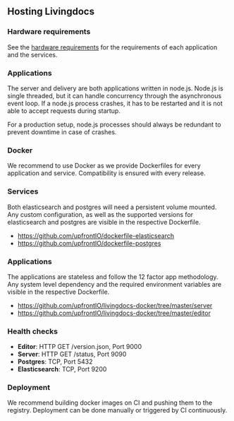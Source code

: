 ## Hosting Livingdocs

### Hardware requirements
See the [hardware requirements](./hardware-requirements.md) for the requirements of each application and the services.

### Applications
The server and delivery are both applications written in node.js. Node.js is single threaded, but it can handle concurrency through the asynchronous event loop. If a node.js process crashes, it has to be restarted and it is not able to accept requests during startup. 

For a production setup, node.js processes should always be redundant to prevent downtime in case of crashes.

### Docker
We recommend to use Docker as we provide Dockerfiles for every application and service. Compatibility is ensured with every release.

### Services
Both elasticsearch and postgres will need a persistent volume mounted.
Any custom configuration, as well as the supported versions for elasticsearch and postgres are visible in the respective Dockerfile.

- https://github.com/upfrontIO/dockerfile-elasticsearch
- https://github.com/upfrontIO/dockerfile-postgres

### Applications
The applications are stateless and follow the 12 factor app methodology.
Any system level dependency and the required environment variables are visible in the respective Dockerfile. 

- https://github.com/upfrontIO/livingdocs-docker/tree/master/server
- https://github.com/upfrontIO/livingdocs-docker/tree/master/editor

### Health checks
- **Editor**: HTTP GET /version.json, Port 9000
- **Server**: HTTP GET /status, Port 9090
- **Postgres**: TCP, Port 5432
- **Elasticsearch**: TCP, Port 9200

### Deployment
We recommend building docker images on CI and pushing them to the registry. Deployment can be done manually or triggered by CI continuously.
